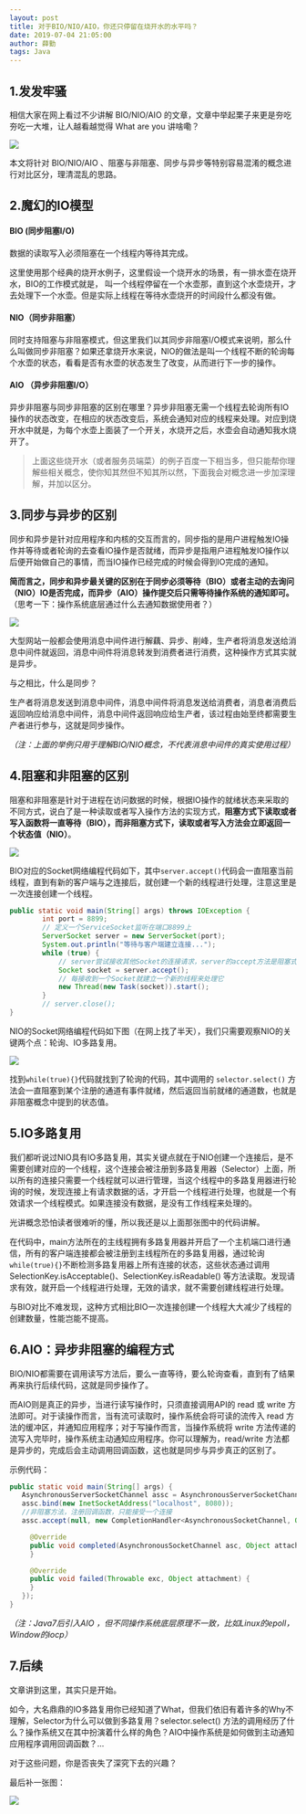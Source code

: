 ```yaml
---
layout: post
title: 对于BIO/NIO/AIO，你还只停留在烧开水的水平吗？
date: 2019-07-04 21:05:00
author: 薛勤
tags: Java
---
```

## 1.发发牢骚

相信大家在网上看过不少讲解 BIO/NIO/AIO 的文章，文章中举起栗子来更是夯吃夯吃一大堆，让人越看越觉得 What are you 讲啥嘞？

![](./20190704对于BIONIOAIO你还只停留在烧开水的水平吗/58826626.png)

本文将针对 BIO/NIO/AIO 、阻塞与非阻塞、同步与异步等特别容易混淆的概念进行对比区分，理清混乱的思路。

## 2.魔幻的IO模型

#### BIO (同步阻塞I/O)

数据的读取写入必须阻塞在一个线程内等待其完成。

这里使用那个经典的烧开水例子，这里假设一个烧开水的场景，有一排水壶在烧开水，BIO的工作模式就是， 叫一个线程停留在一个水壶那，直到这个水壶烧开，才去处理下一个水壶。但是实际上线程在等待水壶烧开的时间段什么都没有做。

#### NIO（同步非阻塞）

同时支持阻塞与非阻塞模式，但这里我们以其同步非阻塞I/O模式来说明，那么什么叫做同步非阻塞？如果还拿烧开水来说，NIO的做法是叫一个线程不断的轮询每个水壶的状态，看看是否有水壶的状态发生了改变，从而进行下一步的操作。

#### AIO （异步非阻塞I/O）

异步非阻塞与同步非阻塞的区别在哪里？异步非阻塞无需一个线程去轮询所有IO操作的状态改变，在相应的状态改变后，系统会通知对应的线程来处理。对应到烧开水中就是，为每个水壶上面装了一个开关，水烧开之后，水壶会自动通知我水烧开了。

> 上面这些烧开水（或者服务员端菜）的例子百度一下相当多，但只能帮你理解些相关概念，使你知其然但不知其所以然，下面我会对概念进一步加深理解，并加以区分。

## 3.同步与异步的区别

同步和异步是针对应用程序和内核的交互而言的，同步指的是用户进程触发IO操作并等待或者轮询的去查看IO操作是否就绪，而异步是指用户进程触发IO操作以后便开始做自己的事情，而当IO操作已经完成的时候会得到IO完成的通知。

**简而言之，同步和异步最关键的区别在于同步必须等待（BIO）或者主动的去询问（NIO）IO是否完成，而异步（AIO）操作提交后只需等待操作系统的通知即可。**（思考一下：操作系统底层通过什么去通知数据使用者？）

![](./20190704对于BIONIOAIO你还只停留在烧开水的水平吗/3585992.png)

大型网站一般都会使用消息中间件进行解藕、异步、削峰，生产者将消息发送给消息中间件就返回，消息中间件将消息转发到消费者进行消费，这种操作方式其实就是异步。

与之相比，什么是同步？

生产者将消息发送到消息中间件，消息中间件将消息发送给消费者，消息者消费后返回响应给消息中间件，消息中间件返回响应给生产者，该过程由始至终都需要生产者进行参与，这就是同步操作。

*（注：上面的举例只用于理解BIO/NIO概念，不代表消息中间件的真实使用过程）*

## 4.阻塞和非阻塞的区别

阻塞和非阻塞是针对于进程在访问数据的时候，根据IO操作的就绪状态来采取的不同方式，说白了是一种读取或者写入操作方法的实现方式，**阻塞方式下读取或者写入函数将一直等待（BIO），而非阻塞方式下，读取或者写入方法会立即返回一个状态值（NIO）**。

![](./20190704对于BIONIOAIO你还只停留在烧开水的水平吗/37357828.png)

BIO对应的Socket网络编程代码如下，其中`server.accept()`代码会一直阻塞当前线程，直到有新的客户端与之连接后，就创建一个新的线程进行处理，注意这里是一次连接创建一个线程。

```java
public static void main(String[] args) throws IOException {
		int port = 8899;
		// 定义一个ServiceSocket监听在端口8899上
		ServerSocket server = new ServerSocket(port);
		System.out.println("等待与客户端建立连接...");
		while (true) {
			// server尝试接收其他Socket的连接请求，server的accept方法是阻塞式的
			Socket socket = server.accept();
			// 每接收到一个Socket就建立一个新的线程来处理它
			new Thread(new Task(socket)).start();
		}
		// server.close();
}
```

NIO的Socket网络编程代码如下图（在网上找了半天），我们只需要观察NIO的关键两个点：轮询、IO多路复用。

![](./20190704对于BIONIOAIO你还只停留在烧开水的水平吗/60390458.png)

找到`while(true){}`代码就找到了轮询的代码，其中调用的 `selector.select()` 方法会一直阻塞到某个注册的通道有事件就绪，然后返回当前就绪的通道数，也就是非阻塞概念中提到的状态值。

## 5.IO多路复用

我们都听说过NIO具有IO多路复用，其实关键点就在于NIO创建一个连接后，是不需要创建对应的一个线程，这个连接会被注册到多路复用器（Selector）上面，所以所有的连接只需要一个线程就可以进行管理，当这个线程中的多路复用器进行轮询的时候，发现连接上有请求数据的话，才开启一个线程进行处理，也就是一个有效请求一个线程模式。如果连接没有数据，是没有工作线程来处理的。

光讲概念恐怕读者很难听的懂，所以我还是以上面那张图中的代码讲解。

在代码中，main方法所在的主线程拥有多路复用器并开启了一个主机端口进行通信，所有的客户端连接都会被注册到主线程所在的多路复用器，通过轮询`while(true){}`不断检测多路复用器上所有连接的状态，这些状态通过调用 SelectionKey.isAcceptable()、SelectionKey.isReadable() 等方法读取。发现请求有效，就开启一个线程进行处理，无效的请求，就不需要创建线程进行处理。

与BIO对比不难发现，这种方式相比BIO一次连接创建一个线程大大减少了线程的创建数量，性能岂能不提高。

## 6.AIO：异步非阻塞的编程方式

BIO/NIO都需要在调用读写方法后，要么一直等待，要么轮询查看，直到有了结果再来执行后续代码，这就是同步操作了。

而AIO则是真正的异步，当进行读写操作时，只须直接调用API的 read 或 write 方法即可。对于读操作而言，当有流可读取时，操作系统会将可读的流传入 read 方法的缓冲区，并通知应用程序；对于写操作而言，当操作系统将 write 方法传递的流写入完毕时，操作系统主动通知应用程序。你可以理解为，read/write 方法都是异步的，完成后会主动调用回调函数，这也就是同步与异步真正的区别了。


示例代码：

```java
public static void main(String[] args) {
   AsynchronousServerSocketChannel assc = AsynchronousServerSocketChannel.open();
   assc.bind(new InetSocketAddress("localhost", 8080));
   //非阻塞方法，注册回调函数，只能接受一个连接
   assc.accept(null, new CompletionHandler<AsynchronousSocketChannel, Object>() {

     @Override
     public void completed(AsynchronousSocketChannel asc, Object attachment) {
     }

     @Override
     public void failed(Throwable exc, Object attachment) {  
     }
   });
}
```

*（注：Java7后引入AIO ，但不同操作系统底层原理不一致，比如Linux的epoll， Window的iocp）*

## 7.后续

文章讲到这里，其实只是开始。

如今，大名鼎鼎的IO多路复用你已经知道了What，但我们依旧有着许多的Why不理解，Selector为什么可以做到多路复用？selector.select() 方法的调用经历了什么？操作系统又在其中扮演着什么样的角色？AIO中操作系统是如何做到主动通知应用程序调用回调函数？...

对于这些问题，你是否丧失了深究下去的兴趣？

最后补一张图：

![](./20190704对于BIONIOAIO你还只停留在烧开水的水平吗/1136672-20190903120052795-798942145.png)